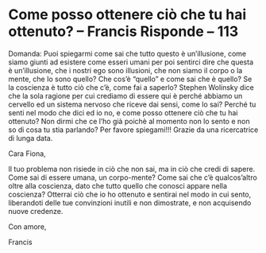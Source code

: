 # Come posso ottenere ciò che tu hai ottenuto? – Francis Risponde – 113

Domanda: Puoi spiegarmi come sai che tutto questo è un’illusione, come siamo giunti ad esistere come esseri umani per poi sentirci dire che questa è un’illusione, che i nostri ego sono illusioni, che non siamo il corpo o la mente, che Io sono quello? Che cos’è “quello” e come sai che è quello? Se la coscienza è tutto ciò che c’è, come fai a saperlo? Stephen Wolinsky dice che la sola ragione per cui crediamo di essere qui è perché abbiamo un cervello ed un sistema nervoso che riceve dai sensi, come lo sai? Perché tu senti nel modo che dici ed io no, e come posso ottenere ciò che tu hai ottenuto? Non dirmi che ce l’ho già poichè al momento non lo sento e non so di cosa tu stia parlando? Per favore spiegami!!! Grazie da una ricercatrice di lunga data.

Cara Fiona,

Il tuo problema non risiede in ciò che non sai, ma in ciò che credi di sapere. Come sai di essere umana, un corpo-mente? Come sai che c’è qualcos’altro oltre alla coscienza, dato che tutto quello che conosci appare nella coscienza? Otterrai ciò che io ho ottenuto e sentirai nel modo in cui sento, liberandoti delle tue convinzioni inutili e non dimostrate, e non acquisendo nuove credenze.

Con amore,

Francis


